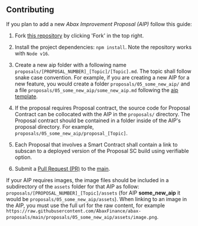 ## Contributing

If you plan to add a new _Abax Improvement Proposal (AIP)_ follow this guide:

1. Fork [this repository](https://github.com/AbaxFinance/abax-proposals) by clicking 'Fork' in the top right.
2. Install the project dependencies: `npm install`. Note the repository works with `Node v16`.
3. Create a new aip folder with a following name `proposals/[PROPOSAL_NUMBER]_[Topic]/[Topic].md`. The topic shall follow snake case convention. For example, if you are creating a new AIP for a new feature, you would create a folder `proposals/05_some_new_aip/` and a file `proposals/05_some_new_aip/some_new_aip.md` following the [aip template](https://github.com/AbaxFinance/abax-proposals/blob/main/TEMPLATE-AIP.md).
4. If the proposal requires Proposal contract, the source code for Proposal Contract can be collocated with the AIP in the `proposals/` directory. The Proposal contract should be contained in a folder inside of the AIP's proposal directory. For example, `proposals/05_some_new_aip/proposal_[Topic]`.
5. Each Proposal that involves a Smart Contract shall contain a link to subscan to a deployed version of the Proposal SC build using verifiable option.

6. Submit a [Pull Request (PR)](https://github.com/AbaxFinance/abax-proposals/pulls) to the [main](https://github.com/AbaxFinance/abax-proposals/tree/main).

If your AIP requires images, the image files should be included in a subdirectory of the `assets` folder for that AIP as follow: `proposals/[PROPOSAL_NUMBER]_[Topic]/assets` (for AIP **some_new_aip** it would be `proposals/05_some_new_aip/assets`). When linking to an image in the AIP, you must use the full url for the raw content, for example `https://raw.githubusercontent.com/AbaxFinance/abax-proposals/main/proposals/05_some_new_aip/assets/image.png`.
